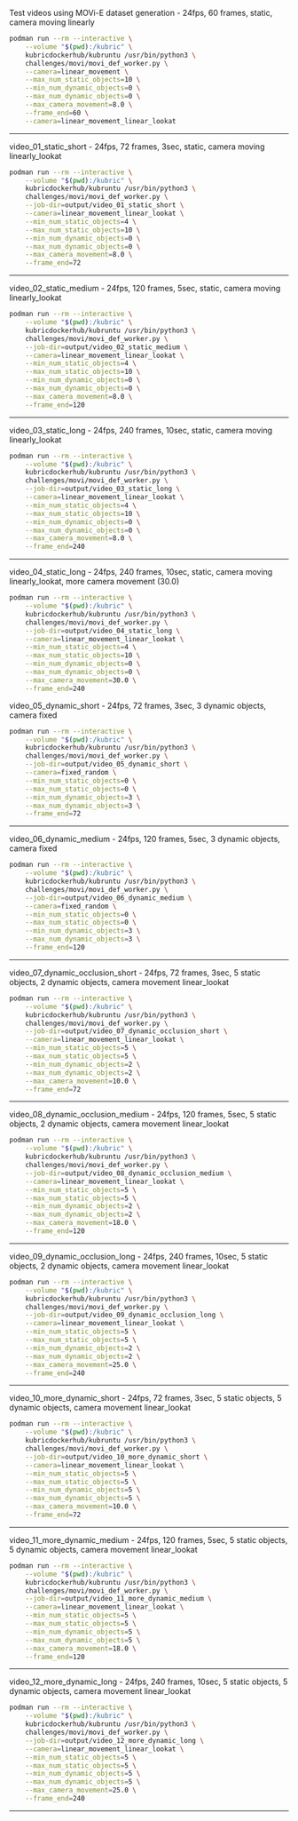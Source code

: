 Test videos using MOVi-E dataset generation - 24fps, 60 frames, static, camera moving linearly

```bash
podman run --rm --interactive \
    --volume "$(pwd):/kubric" \
    kubricdockerhub/kubruntu /usr/bin/python3 \
    challenges/movi/movi_def_worker.py \
    --camera=linear_movement \
    --max_num_static_objects=10 \
    --min_num_dynamic_objects=0 \
    --max_num_dynamic_objects=0 \
    --max_camera_movement=8.0 \
    --frame_end=60 \
    --camera=linear_movement_linear_lookat
```
---
video_01_static_short - 24fps, 72 frames, 3sec, static, camera moving linearly_lookat

```bash
podman run --rm --interactive \
    --volume "$(pwd):/kubric" \
    kubricdockerhub/kubruntu /usr/bin/python3 \
    challenges/movi/movi_def_worker.py \
    --job-dir=output/video_01_static_short \
    --camera=linear_movement_linear_lookat \
    --min_num_static_objects=4 \
    --max_num_static_objects=10 \
    --min_num_dynamic_objects=0 \
    --max_num_dynamic_objects=0 \
    --max_camera_movement=8.0 \
    --frame_end=72
```
---
video_02_static_medium - 24fps, 120 frames, 5sec, static, camera moving linearly_lookat

```bash
podman run --rm --interactive \
    --volume "$(pwd):/kubric" \
    kubricdockerhub/kubruntu /usr/bin/python3 \
    challenges/movi/movi_def_worker.py \
    --job-dir=output/video_02_static_medium \
    --camera=linear_movement_linear_lookat \
    --min_num_static_objects=4 \
    --max_num_static_objects=10 \
    --min_num_dynamic_objects=0 \
    --max_num_dynamic_objects=0 \
    --max_camera_movement=8.0 \
    --frame_end=120
```
---
video_03_static_long - 24fps, 240 frames, 10sec, static, camera moving linearly_lookat

```bash
podman run --rm --interactive \
    --volume "$(pwd):/kubric" \
    kubricdockerhub/kubruntu /usr/bin/python3 \
    challenges/movi/movi_def_worker.py \
    --job-dir=output/video_03_static_long \
    --camera=linear_movement_linear_lookat \
    --min_num_static_objects=4 \
    --max_num_static_objects=10 \
    --min_num_dynamic_objects=0 \
    --max_num_dynamic_objects=0 \
    --max_camera_movement=8.0 \
    --frame_end=240
```
---
video_04_static_long - 24fps, 240 frames, 10sec, static, camera moving linearly_lookat, more camera movement (30.0)

```bash
podman run --rm --interactive \
    --volume "$(pwd):/kubric" \
    kubricdockerhub/kubruntu /usr/bin/python3 \
    challenges/movi/movi_def_worker.py \
    --job-dir=output/video_04_static_long \
    --camera=linear_movement_linear_lookat \
    --min_num_static_objects=4 \
    --max_num_static_objects=10 \
    --min_num_dynamic_objects=0 \
    --max_num_dynamic_objects=0 \
    --max_camera_movement=30.0 \
    --frame_end=240
```

video_05_dynamic_short - 24fps, 72 frames, 3sec, 3 dynamic objects, camera fixed

```bash
podman run --rm --interactive \
    --volume "$(pwd):/kubric" \
    kubricdockerhub/kubruntu /usr/bin/python3 \
    challenges/movi/movi_def_worker.py \
    --job-dir=output/video_05_dynamic_short \
    --camera=fixed_random \
    --min_num_static_objects=0 \
    --max_num_static_objects=0 \
    --min_num_dynamic_objects=3 \
    --max_num_dynamic_objects=3 \
    --frame_end=72
```
---
video_06_dynamic_medium - 24fps, 120 frames, 5sec, 3 dynamic objects, camera fixed

```bash
podman run --rm --interactive \
    --volume "$(pwd):/kubric" \
    kubricdockerhub/kubruntu /usr/bin/python3 \
    challenges/movi/movi_def_worker.py \
    --job-dir=output/video_06_dynamic_medium \
    --camera=fixed_random \
    --min_num_static_objects=0 \
    --max_num_static_objects=0 \
    --min_num_dynamic_objects=3 \
    --max_num_dynamic_objects=3 \
    --frame_end=120
```
---
video_07_dynamic_occlusion_short - 24fps, 72 frames, 3sec, 5 static objects, 2 dynamic objects, camera movement linear_lookat

```bash
podman run --rm --interactive \
    --volume "$(pwd):/kubric" \
    kubricdockerhub/kubruntu /usr/bin/python3 \
    challenges/movi/movi_def_worker.py \
    --job-dir=output/video_07_dynamic_occlusion_short \
    --camera=linear_movement_linear_lookat \
    --min_num_static_objects=5 \
    --max_num_static_objects=5 \
    --min_num_dynamic_objects=2 \
    --max_num_dynamic_objects=2 \
    --max_camera_movement=10.0 \
    --frame_end=72
```
---
video_08_dynamic_occlusion_medium - 24fps, 120 frames, 5sec, 5 static objects, 2 dynamic objects, camera movement linear_lookat

```bash
podman run --rm --interactive \
    --volume "$(pwd):/kubric" \
    kubricdockerhub/kubruntu /usr/bin/python3 \
    challenges/movi/movi_def_worker.py \
    --job-dir=output/video_08_dynamic_occlusion_medium \
    --camera=linear_movement_linear_lookat \
    --min_num_static_objects=5 \
    --max_num_static_objects=5 \
    --min_num_dynamic_objects=2 \
    --max_num_dynamic_objects=2 \
    --max_camera_movement=18.0 \
    --frame_end=120
```
---
video_09_dynamic_occlusion_long - 24fps, 240 frames, 10sec, 5 static objects, 2 dynamic objects, camera movement linear_lookat
```bash
podman run --rm --interactive \
    --volume "$(pwd):/kubric" \
    kubricdockerhub/kubruntu /usr/bin/python3 \
    challenges/movi/movi_def_worker.py \
    --job-dir=output/video_09_dynamic_occlusion_long \
    --camera=linear_movement_linear_lookat \
    --min_num_static_objects=5 \
    --max_num_static_objects=5 \
    --min_num_dynamic_objects=2 \
    --max_num_dynamic_objects=2 \
    --max_camera_movement=25.0 \
    --frame_end=240
```
---
video_10_more_dynamic_short - 24fps, 72 frames, 3sec, 5 static objects, 5 dynamic objects, camera movement linear_lookat
```bash
podman run --rm --interactive \
    --volume "$(pwd):/kubric" \
    kubricdockerhub/kubruntu /usr/bin/python3 \
    challenges/movi/movi_def_worker.py \
    --job-dir=output/video_10_more_dynamic_short \
    --camera=linear_movement_linear_lookat \
    --min_num_static_objects=5 \
    --max_num_static_objects=5 \
    --min_num_dynamic_objects=5 \
    --max_num_dynamic_objects=5 \
    --max_camera_movement=10.0 \
    --frame_end=72
```
---
video_11_more_dynamic_medium - 24fps, 120 frames, 5sec, 5 static objects, 5 dynamic objects, camera movement linear_lookat
```bash
podman run --rm --interactive \
    --volume "$(pwd):/kubric" \
    kubricdockerhub/kubruntu /usr/bin/python3 \
    challenges/movi/movi_def_worker.py \
    --job-dir=output/video_11_more_dynamic_medium \
    --camera=linear_movement_linear_lookat \
    --min_num_static_objects=5 \
    --max_num_static_objects=5 \
    --min_num_dynamic_objects=5 \
    --max_num_dynamic_objects=5 \
    --max_camera_movement=18.0 \
    --frame_end=120
```
---
video_12_more_dynamic_long - 24fps, 240 frames, 10sec, 5 static objects, 5 dynamic objects, camera movement linear_lookat
```bash
podman run --rm --interactive \
    --volume "$(pwd):/kubric" \
    kubricdockerhub/kubruntu /usr/bin/python3 \
    challenges/movi/movi_def_worker.py \
    --job-dir=output/video_12_more_dynamic_long \
    --camera=linear_movement_linear_lookat \
    --min_num_static_objects=5 \
    --max_num_static_objects=5 \
    --min_num_dynamic_objects=5 \
    --max_num_dynamic_objects=5 \
    --max_camera_movement=25.0 \
    --frame_end=240
```
---